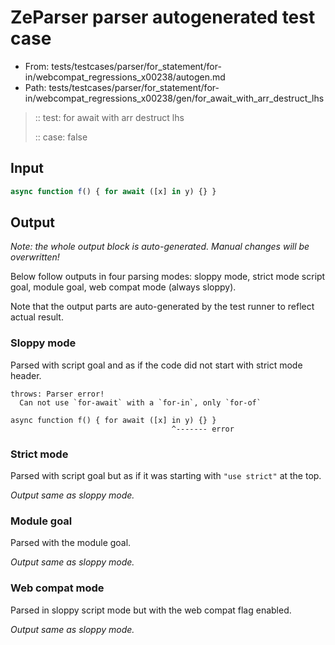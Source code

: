# ZeParser parser autogenerated test case

- From: tests/testcases/parser/for_statement/for-in/webcompat_regressions_x00238/autogen.md
- Path: tests/testcases/parser/for_statement/for-in/webcompat_regressions_x00238/gen/for_await_with_arr_destruct_lhs

> :: test: for await with arr destruct lhs
>
> :: case: false

## Input


`````js
async function f() { for await ([x] in y) {} }
`````

## Output

_Note: the whole output block is auto-generated. Manual changes will be overwritten!_

Below follow outputs in four parsing modes: sloppy mode, strict mode script goal, module goal, web compat mode (always sloppy).

Note that the output parts are auto-generated by the test runner to reflect actual result.

### Sloppy mode

Parsed with script goal and as if the code did not start with strict mode header.

`````
throws: Parser error!
  Can not use `for-await` with a `for-in`, only `for-of`

async function f() { for await ([x] in y) {} }
                                    ^------- error
`````

### Strict mode

Parsed with script goal but as if it was starting with `"use strict"` at the top.

_Output same as sloppy mode._

### Module goal

Parsed with the module goal.

_Output same as sloppy mode._

### Web compat mode

Parsed in sloppy script mode but with the web compat flag enabled.

_Output same as sloppy mode._
